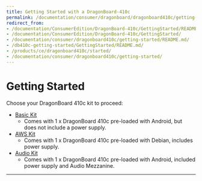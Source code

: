 ```yaml
---
title: Getting Started with a DragonBoard-410c
permalink: /documentation/consumer/dragonboard/dragonboard410c/getting-started/
redirect_from:
- /documentation/ConsumerEdition/DragonBoard-410c/GettingStarted/README.md/
- /documentation/ConsumerEdition/DragonBoard-410c/GettingStarted/
- /documentation/consumer/dragonboard410c/getting-started/README.md/
- /db410c-getting-started/GettingStarted/README.md/
- /products/ce/dragonboard410c/started/
- /documentation/consumer/dragonboard410c/getting-started/
---
```

# Getting Started

Choose your DragonBoard 410c kit to proceed:

- [Basic Kit](basic-kit/)
   - Comes with 1 x DragonBoard 410c pre-loaded with Android, but does not include a power supply.
- [AWS Kit](aws-kit/)
   - Comes with 1 x DragonBoard 410c pre-loaded with Debian, includes power supply.
- [Audio Kit](audio-kit/)
   - Comes with 1 x DragonBoard 410c pre-loaded with Android, included power supply and Audio Mezzanine.

***
